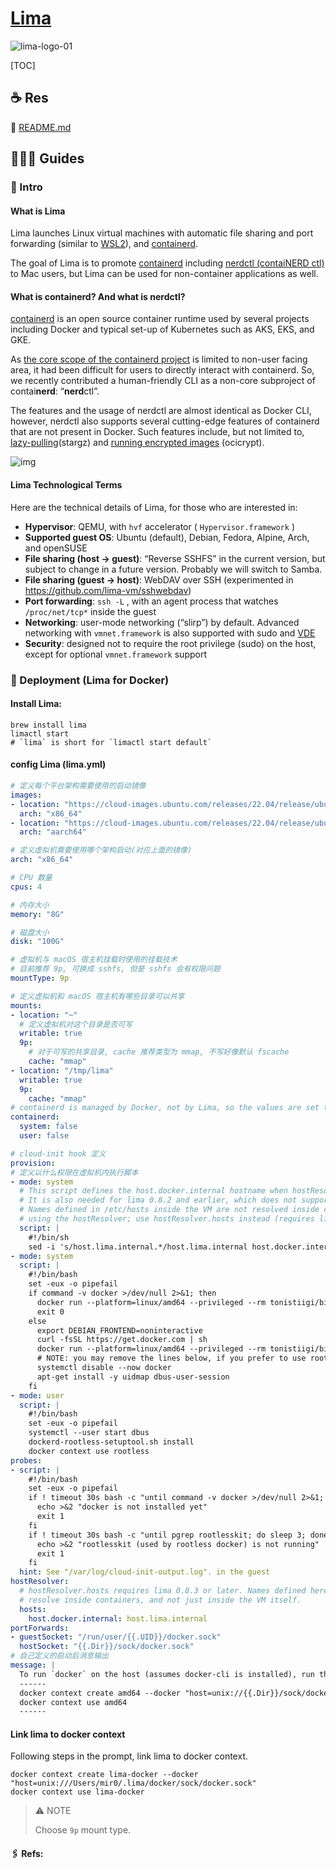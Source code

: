 # [Lima](https://github.com/lima-vm/lima)

![lima-logo-01](../../../../../Assets/Pics/lima-logo-01.svg)



[TOC]



## ☕️ Res
📂 [README.md](https://github.com/lima-vm/lima)



## 🧑🏿‍🦯 Guides
### 🌈 Intro
#### What is Lima
Lima launches Linux virtual machines with automatic file sharing and port forwarding (similar to [WSL2](https://docs.microsoft.com/en-us/windows/wsl/install)), and [containerd](https://containerd.io/).

The goal of Lima is to promote [containerd](https://containerd.io/) including [nerdctl (contaiNERD ctl)](https://github.com/containerd/nerdctl) to Mac users, but Lima can be used for non-container applications as well.

#### What is containerd? And what is nerdctl?
[containerd](https://github.com/containerd/containerd) is an open source container runtime used by several projects including Docker and typical set-up of Kubernetes such as AKS, EKS, and GKE.

As [the core scope of the containerd project](https://containerd.io/scope/) is limited to non-user facing area, it had been difficult for users to directly interact with containerd.
So, we recently contributed a human-friendly CLI as a non-core subproject of contai**nerd**: “**nerd**ctl”.

The features and the usage of nerdctl are almost identical as Docker CLI, however, nerdctl also supports several cutting-edge features of containerd that are not present in Docker. Such features include, but not limited to, [lazy-pulling](https://github.com/containerd/nerdctl/blob/master/docs/stargz.md)(stargz) and [running encrypted images](https://github.com/containerd/nerdctl/blob/master/docs/ocicrypt.md) (ocicrypt).



![img](../../../../../Assets/Pics/1*LR42FXPvmZydGw5o2jRSCw.jpeg)



#### Lima Technological Terms
Here are the technical details of Lima, for those who are interested in:

- **Hypervisor**: QEMU, with `hvf` accelerator ( `Hypervisor.framework` )
- **Supported guest OS**: Ubuntu (default), Debian, Fedora, Alpine, Arch, and openSUSE
- **File sharing (host → guest)**: “Reverse SSHFS” in the current version, but subject to change in a future version. Probably we will switch to Samba.
- **File sharing (guest → host)**: WebDAV over SSH (experimented in https://github.com/lima-vm/sshwebdav)
- **Port forwarding**: `ssh -L` , with an agent process that watches `/proc/net/tcp*` inside the guest
- **Networking**: user-mode networking (“slirp”) by default. Advanced networking with `vmnet.framework` is also supported with sudo and [VDE](https://github.com/lima-vm/vde_vmnet)
- **Security**: designed not to require the root privilege (sudo) on the host, except for optional `vmnet.framework` support



### 🧱 Deployment (Lima for Docker)
#### Install Lima:
```shell
brew install lima
limactl start 
# `lima` is short for `limactl start default`
```
#### config Lima (lima.yml)
```yaml
# 定义每个平台架构需要使用的启动镜像
images:
- location: "https://cloud-images.ubuntu.com/releases/22.04/release/ubuntu-22.04-server-cloudimg-amd64.img"
  arch: "x86_64"
- location: "https://cloud-images.ubuntu.com/releases/22.04/release/ubuntu-22.04-server-cloudimg-arm64.img"
  arch: "aarch64"

# 定义虚拟机需要使用哪个架构启动(对应上面的镜像)
arch: "x86_64"

# CPU 数量
cpus: 4

# 内存大小
memory: "8G"

# 磁盘大小
disk: "100G"

# 虚拟机与 macOS 宿主机挂载时使用的挂载技术
# 目前推荐 9p, 可换成 sshfs, 但是 sshfs 会有权限问题
mountType: 9p

# 定义虚拟机和 macOS 宿主机有哪些目录可以共享
mounts:
- location: "~"
  # 定义虚拟机对这个目录是否可写
  writable: true
  9p:
    # 对于可写的共享目录, cache 推荐类型为 mmap, 不写好像默认 fscache
    cache: "mmap"
- location: "/tmp/lima"
  writable: true
  9p:
    cache: "mmap"
# containerd is managed by Docker, not by Lima, so the values are set to false here.
containerd:
  system: false
  user: false

# cloud-init hook 定义
provision:
# 定义以什么权限在虚拟机内执行脚本
- mode: system
  # This script defines the host.docker.internal hostname when hostResolver is disabled.
  # It is also needed for lima 0.8.2 and earlier, which does not support hostResolver.hosts.
  # Names defined in /etc/hosts inside the VM are not resolved inside containers when
  # using the hostResolver; use hostResolver.hosts instead (requires lima 0.8.3 or later).
  script: |
    #!/bin/sh
    sed -i 's/host.lima.internal.*/host.lima.internal host.docker.internal/' /etc/hosts
- mode: system
  script: |
    #!/bin/bash
    set -eux -o pipefail
    if command -v docker >/dev/null 2>&1; then
      docker run --platform=linux/amd64 --privileged --rm tonistiigi/binfmt --install all
      exit 0
    else
      export DEBIAN_FRONTEND=noninteractive
      curl -fsSL https://get.docker.com | sh
      docker run --platform=linux/amd64 --privileged --rm tonistiigi/binfmt --install all
      # NOTE: you may remove the lines below, if you prefer to use rootful docker, not rootless
      systemctl disable --now docker
      apt-get install -y uidmap dbus-user-session
    fi
- mode: user
  script: |
    #!/bin/bash
    set -eux -o pipefail
    systemctl --user start dbus
    dockerd-rootless-setuptool.sh install
    docker context use rootless
probes:
- script: |
    #!/bin/bash
    set -eux -o pipefail
    if ! timeout 30s bash -c "until command -v docker >/dev/null 2>&1; do sleep 3; done"; then
      echo >&2 "docker is not installed yet"
      exit 1
    fi
    if ! timeout 30s bash -c "until pgrep rootlesskit; do sleep 3; done"; then
      echo >&2 "rootlesskit (used by rootless docker) is not running"
      exit 1
    fi
  hint: See "/var/log/cloud-init-output.log". in the guest
hostResolver:
  # hostResolver.hosts requires lima 0.8.3 or later. Names defined here will also
  # resolve inside containers, and not just inside the VM itself.
  hosts:
    host.docker.internal: host.lima.internal
portForwards:
- guestSocket: "/run/user/{{.UID}}/docker.sock"
  hostSocket: "{{.Dir}}/sock/docker.sock"
# 自己定义的启动后消息输出
message: |
  To run `docker` on the host (assumes docker-cli is installed), run the following commands:
  ------
  docker context create amd64 --docker "host=unix://{{.Dir}}/sock/docker.sock"
  docker context use amd64
  ------
```


#### Link lima to docker context
Following steps in the prompt, link lima to docker context. 
```shell
docker context create lima-docker --docker "host=unix:///Users/mir0/.lima/docker/sock/docker.sock"
docker context use lima-docker
```

> ⚠️ NOTE
>
> Choose `9p` mount type. 


#### 🖇 Refs:
[👍 如何在 Mac 上愉快的使用 Docker]: https://www.modb.pro/db/414518

[Replace Docker-Desktop in Mac with Lima-VM, nerdctl and containerd]: https://techexpertise.medium.com/replace-docker-desktop-in-mac-with-lima-vm-nerdctl-and-containerd-4a0cdc36d9ec
[containerd & Lima: Open source alternative to Docker for Mac]:https://medium.com/nttlabs/containerd-and-lima-39e0b64d2a59

